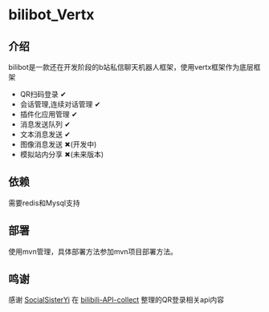# bilibot_Vertx

## 介绍

bilibot是一款还在开发阶段的b站私信聊天机器人框架，使用vertx框架作为底层框架

* QR扫码登录 ✔
* 会话管理,连续对话管理 ✔
* 插件化应用管理 ✔
* 消息发送队列 ✔
* 文本消息发送 ✔
* 图像消息发送 ✖(开发中)
* 模拟站内分享 ✖(未来版本)

## 依赖

需要redis和Mysql支持

## 部署

使用mvn管理，具体部署方法参加mvn项目部署方法。

## 鸣谢

感谢 [SocialSisterYi](https://github.com/SocialSisterYi) 在 [bilibili-API-collect](https://github.com/SocialSisterYi/bilibili-API-collect) 整理的QR登录相关api内容


